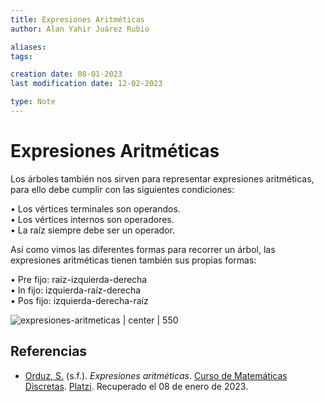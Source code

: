 ```yaml
---
title: Expresiones Aritméticas
author: Alan Yahir Juárez Rubio

aliases:
tags:

creation date: 08-01-2023
last modification date: 12-02-2023

type: Note
---
```


# Expresiones Aritméticas

Los árboles también nos sirven para representar expresiones aritméticas, para ello debe cumplir con las siguientes condiciones:

• Los vértices terminales son operandos.  
• Los vértices internos son operadores.  
• La raíz siempre debe ser un operador.

Así como vimos las diferentes formas para recorrer un árbol, las expresiones aritméticas tienen también sus propias formas:

• Pre fijo: raíz-izquierda-derecha  
• In fijo: izquierda-raíz-derecha  
• Pos fijo: izquierda-derecha-raíz

![expresiones-aritmeticas | center | 550](expresiones-aritmeticas.webp)



<div style="page-break-after: always;"></div>

## Referencias

- [Orduz, S.](https://platzi.com/profesores/sergio-orduz-240/) (s.f.). _Expresiones aritméticas_. [Curso de Matemáticas Discretas](https://platzi.com/cursos/discretas/). [Platzi](https://platzi.com/). Recuperado el 08 de enero de 2023.